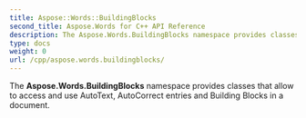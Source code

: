 ```yaml
---
title: Aspose::Words::BuildingBlocks
second_title: Aspose.Words for C++ API Reference
description: The Aspose.Words.BuildingBlocks namespace provides classes that allow to access and use AutoText, AutoCorrect entries and Building Blocks in a document. 
type: docs
weight: 0
url: /cpp/aspose.words.buildingblocks/
---
```


The **Aspose.Words.BuildingBlocks** namespace provides classes that allow to access and use AutoText, AutoCorrect entries and Building Blocks in a document. 
